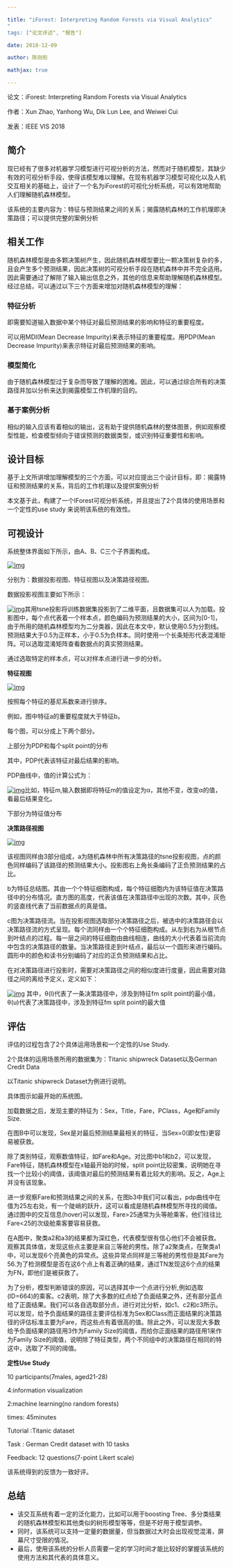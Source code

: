 ```yaml
---

title: "iForest: Interpreting Random Forests via Visual Analytics"
"
tags: ["论文评述", "报告"]

date: 2018-12-09

author: 陈则衔

mathjax: true

---
```


论文：iForest: Interpreting Random Forests via Visual Analytics

作者：Xun Zhao, Yanhong Wu, Dik Lun Lee, and Weiwei Cui

发表：IEEE VIS 2018



## 简介

现已经有了很多对机器学习模型进行可视分析的方法，然而对于随机模型，其缺少有效的可视分析手段，使得该模型难以理解。在现有机器学习模型可视化以及人机交互相关的基础上，设计了一个名为iForest的可视化分析系统，可以有效地帮助人们理解随机森林模型。

该系统的主要内容为：特征与预测结果之间的关系；揭露随机森林的工作机理即决策路径；可以提供完整的案例分析



## 相关工作

随机森林模型是由多颗决策树产生，因此随机森林模型要比一颗决策树复杂的多，且会产生多个预测结果，因此决策树的可视分析手段在随机森林中并不完全适用。因此需要通过了解除了输入输出信息之外，其他的信息来帮助理解随机森林模型。经过总结，可以通过以下三个方面来增加对随机森林模型的理解：

### 特征分析

即需要知道输入数据中某个特征对最后预测结果的影响和特征的重要程度。

可以用MDI(Mean Decrease Impurity)来表示特征的重要程度。用PDP(Mean Decrease Impurity)来表示特征对最后预测结果的影响。

### 模型简化

由于随机森林模型过于复杂而导致了理解的困难。因此，可以通过综合所有的决策路径并加以分析来达到揭露模型工作机理的目的。

### 基于案例分析

相似的输入应该有着相似的输出，这有助于提供随机森林的整体图景，例如观察模型性能，检查模型倾向于错误预测的数据类型，或识别特征重要性和影响。

## 设计目标

基于上文所讲增加理解模型的三个方面，可以对应提出三个设计目标，即：揭露特征和预测结果的关系，背后的工作机理以及提供案例分析

本文基于此，构建了一个IForest可视分析系统，并且提出了2个具体的使用场景和一个定性的use study 来说明该系统的有效性。

## 可视设计

系统整体界面如下所示，由A、B、C三个子界面构成。

[![img](http://www.cad.zju.edu.cn/home/vagblog/wp-content/uploads/2018/12/iForest-system.png)](http://www.cad.zju.edu.cn/home/vagblog/wp-content/uploads/2018/12/iForest-system.png)

 

分别为：数据投影视图、特征视图以及决策路径视图。

数据投影视图主要如下所示：

[![img](http://www.cad.zju.edu.cn/home/vagblog/wp-content/uploads/2018/12/iForest-dataOverview.png)](http://www.cad.zju.edu.cn/home/vagblog/wp-content/uploads/2018/12/iForest-dataOverview.png)其用tsne投影将训练数据集投影到了二维平面，且数据集可以人为加载。投影图中，每个点代表着一个样本点，颜色编码为预测结果的大小，区间为[0-1]，由于所用的随机森林模型均为二分类器，因此在本文中，默认使用0.5为分割线。预测结果大于0.5为正样本，小于0.5为负样本。同时使用一个长条矩形代表混淆矩阵。可以选取混淆矩阵查看数据点的真实预测结果。

通过选取特定的样本点，可以对样本点进行进一步的分析。

**特征视图**

[![img](http://www.cad.zju.edu.cn/home/vagblog/wp-content/uploads/2018/12/iForest-feature.png)](http://www.cad.zju.edu.cn/home/vagblog/wp-content/uploads/2018/12/iForest-feature.png)

按照每个特征的基尼系数来进行排序。

例如，图中特征a的重要程度就大于特征b。

 

每个图，可以分成上下两个部分。

上部分为PDP和每个split point的分布

其中，PDP代表该特征对最后结果的影响。

PDP曲线中，值的计算公式为：

[![img](http://www.cad.zju.edu.cn/home/vagblog/wp-content/uploads/2018/12/iForest-pdp.png)](http://www.cad.zju.edu.cn/home/vagblog/wp-content/uploads/2018/12/iForest-pdp.png)比如，特征m,输入数据即将特征m的值设定为α，其他不变，改变α的值，看最后结果变化。

下部分为特征值分布

**决策路径视图**

[![img](http://www.cad.zju.edu.cn/home/vagblog/wp-content/uploads/2018/12/iForest-decisionPath.png)](http://www.cad.zju.edu.cn/home/vagblog/wp-content/uploads/2018/12/iForest-decisionPath.png)

该视图同样由3部分组成，a为随机森林中所有决策路径的tsne投影视图，点的颜色同样编码了该路径的预测结果大小。投影图右上角长条编码了正负预测结果的占比。

b为特征总结图。其由一个个特征细胞构成，每个特征细胞内为该特征值在决策路径中的分布情况。直方图的高度，代表该值在决策路径中出现的次数。其中，灰色的竖直线代表了当前数据点的真是值。

c图为决策路径流。当在投影视图选取部分决策路径之后，被选中的决策路径会以决策路径流的方式呈现。每个流同样由一个个特征细胞构成。从左到右为从根节点到叶结点的过程。每一层之间的特征细胞由曲线相连，曲线的大小代表着当前流向中包含的决策路径的数量。当决策路径走到叶结点，最后以一个圆形来进行编码。圆形中的颜色和读书分别编码了对应的正负预测结果和占比。

在对决策路径进行投影时，需要对决策路径之间的相似度进行度量，因此需要对路径之间的离给予定义，定义如下：

[![img](http://www.cad.zju.edu.cn/home/vagblog/wp-content/uploads/2018/12/iForest-dataDistance.png)](http://www.cad.zju.edu.cn/home/vagblog/wp-content/uploads/2018/12/iForest-dataDistance.png)   其中，θ(l)代表了一条决策路径中，涉及到特征fm split point的最小值，θ(u)代表了决策路径中，涉及到特征fm split point的最大值

## 评估

评估的过程包含了2个具体运用场景和一个定性的Use Study.

2个具体的运用场景所用的数据集为：Titanic shipwreck Dataset以及German Credit Data

以Titanic shipwreck Dataset为例进行说明。

具体图示如最开始的系统图。

加载数据之后，发现主要的特征为：Sex，Title，Fare，PClass，Age和Family Size.

在图B中可以发现，Sex是对最后预测结果最相关的特征，当Sex=0(即女性)更容易被获救。

除了类别特征，观察数值特征，如Fare和Age。对比图中b1和b2，可以发现，Fare特征，随机森林模型在x轴最开始的时候，split point比较密集，说明她在寻找一个比较小的阈值，该阈值对最后的预测结果有着比较大的影响。反之，Age上并没有该现象。

进一步观察Fare和预测结果之间的关系，在图b3中我们可以看出，pdp曲线中在值为25左右处，有一个陡峭的跃升，这可以看成是随机森林模型所寻找的阈值。通过图中的交互信息(hover)可以发现，Fare>25通常为头等舱乘客，他们往往比Fare<25的次级舱乘客要容易获救。

 

在A图中，聚类a2和a3的结果都为深红色，代表模型很有信心他们不会被获救。观察其具体值，发现这些点主要是来自三等舱的男性。除了a2聚类点，在聚类a1中，可以发现6个亮黄色的异常点。这些异常点同样是三等舱的男性但是其Fare为56.为了检测模型是否在这6个点上有着正确的结果，通过TN发现这6个点的结果为FN，即他们是被获救了。

为了分析，模型判断错误的原因，可以选择其中一个点进行分析,例如选取(ID=664)的乘客。c2表明，除了大多数的红点给了负面结果之外，还有部分蓝点给了正面结果。我们可以各自选取部分点，进行对比分析，如c1、c2和c3所示。可以发现，给予负面结果的路径主要评估标准为Sex和Class而正面结果的决策路径的评估标准主要为Fare，而这些点有着很高的值。除此之外，可以发现大多数给予负面结果的路径用3作为Family Size的阈值，而给你正面结果的路径用1来作为Family Size的阈值，说明除了特征类型，两个不同组中的决策路径在相同的特这中，选取了不同的阈值。

 

**定性Use Study**

10 participants(7males, aged21-28)

4:information visualization

2:machine learning(no random forests)

times: 45minutes

Tutorial   :Titanic dataset

Task : German Credit dataset with 10 tasks

Feedback: 12 questions(7-point Likert scale)

该系统得到的反馈为一致好评。

 

## 总结

- 该交互系统有着一定的泛化能力，比如可以用于boosting Tree、多分类结果的随机森林模型和其他类似的树形模型等等，但是不好用于模型调参。
- 同时，该系统可以支持一定量的数据量，但当数据过大时会出现视觉混淆，屏幕尺寸受限的情况。
- 最后，使用该系统的分析人员需要一定的学习时间才能比较好的掌握该系统的使用方法和其代表的具体意义。